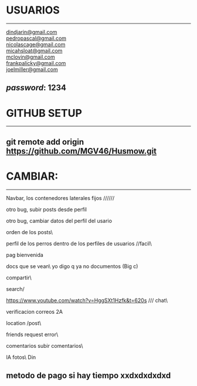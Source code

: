 # USUARIOS
----------------------------------------------------
dindjarin@gmail.com\
pedropascal@gmail.com\
nicolascage@gmail.com\
micahsloat@gmail.com\
mclovin@gmail.com\
frankpalicky@gmail.com\
joelmiller@gmail.com

*password*: 1234
----------------------------------------------------

# GITHUB SETUP
----------------------------------------------------
git remote add origin https://github.com/MGV46/Husmow.git
----------------------------------------------------

# CAMBIAR:
---------------------------------------------------
Navbar, los contenedores laterales fijos //////

otro bug, subir posts desde perfil

otro bug, cambiar datos del perfil del usario

orden de los posts\



perfil de los perros dentro de los perfiles de usuarios //facil\


pag bienvenida


docs que se vean\ yo digo q ya no documentos (Big c)


compartir\


search\/

https://www.youtube.com/watch?v=HggSXt1Hzfk&t=620s  /// chat\

verificacion correos 2A

location /post\

friends request error\

comentarios subir comentarios\

IA fotos\ Din



metodo de pago si hay tiempo xxdxdxdxdxd
-------------------------------------------------------
